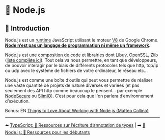 # 🐢 Node.js

## 🌝 Introduction

Node.js est un [runtime](https://fr.wikipedia.org/wiki/Environnement_d%27ex%C3%A9cution#:~:text=Un%20environnement%20d'ex%C3%A9cution%20ou,un%20langage%20de%20programmation%20donn%C3%A9.) JavaScript utilisant le moteur [V8](https://v8.dev/) de Google Chrome. **<u>Node n’est pas un langage de programmation ni même un framework</u>**.

Node.js est une composition de code et librairies dont Libuv, OpenSSL, Zlib ([liste complète ici](https://nodejs.org/en/docs/meta/topics/dependencies/)). Tout cela va nous permettre, en tant que développeurs, de pouvoir interagir par le biais de différents protocoles tels que http, tcp/ip ou udp avec le système de fichiers de votre ordinateur, le réseau etc...

Node.js est comme une boîte d’outils qui peut vous permettre de réaliser une vaste quantité de projets de nature diverses et variées (et pas seulement des API http comme beaucoup le pensent… par exemple [NodeSecure](https://github.com/ES-Community/nsecure) ou [SlimIO](https://github.com/SlimIO)). C’est pour cela que l'on parlera d’environnement d’exécution.

Bonus: EN [Things to Love About Working with Node.js (Matteo Collina)](https://www.youtube.com/watch?v=xdLfCCq2R4I)

---

⬅️ [TypeScript: 🐲 Ressources sur l’écriture d’annotation de types](../4-typescript/3-ressources.md) |
➡️ [🐢 Node.js: 🐥 Ressources pour les débutants](./2-ressources-debutant.md)
